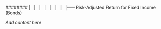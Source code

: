 ######## |   |   |   |   |   |   |   ├── Risk-Adjusted Return for Fixed Income (Bonds)

*Add content here*